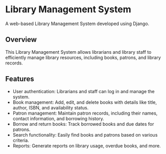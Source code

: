 # Library Management System

A web-based Library Management System developed using Django.

## Overview

This Library Management System allows librarians and library staff to efficiently manage library resources, including books, patrons, and library records.

## Features

- User authentication: Librarians and staff can log in and manage the system.
- Book management: Add, edit, and delete books with details like title, author, ISBN, and availability status.
- Patron management: Maintain patron records, including their names, contact information, and borrowing history.
- Borrow and return books: Track borrowed books and due dates for patrons.
- Search functionality: Easily find books and patrons based on various criteria.
- Reports: Generate reports on library usage, overdue books, and more.
